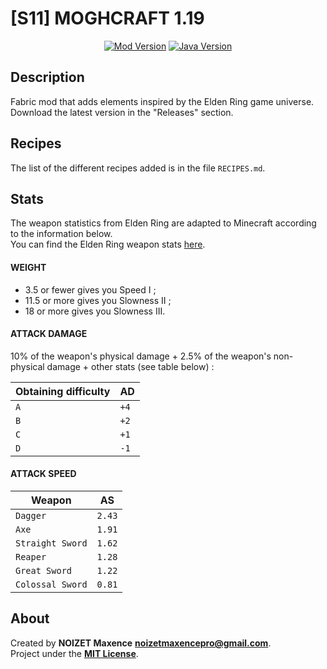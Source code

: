# [S11] MOGHCRAFT 1.19

<p align="center">
   <a href="https://github.com/mqxewww/moghcraft-1.19"><img src="https://img.shields.io/badge/Mod%20version-fabric--0.1.2--1.19-green?style=flat-square&logo=minecraft&logoColor=white" alt="Mod Version" /></a>
   <a href="https://www.java.com"><img src="https://img.shields.io/badge/Java-17-ED8B00?style=flat-square&logo=java&logoColor=white" alt="Java Version" /></a>
</p>

## Description

Fabric mod that adds elements inspired by the Elden Ring game universe. Download the latest version in the "Releases" section.

## Recipes

The list of the different recipes added is in the file `RECIPES.md`.

## Stats

The weapon statistics from Elden Ring are adapted to Minecraft according to the information below.\
You can find the Elden Ring weapon stats <a href="https://eldenring.wiki.fextralife.com/Weapons+Comparison+Tables">here</a>.

#### WEIGHT

- 3.5 or fewer gives you Speed I ;
- 11.5 or more gives you Slowness II ;
- 18 or more gives you Slowness III.

#### ATTACK DAMAGE

10% of the weapon's physical damage + 2.5% of the weapon's non-physical damage + other stats (see table below) :

| Obtaining difficulty | AD   |
|----------------------|------|
| `A`                  | `+4` |
| `B`                  | `+2` |
| `C`                  | `+1` |
| `D`                  | `-1` |

#### ATTACK SPEED

| Weapon           | AS     |
|------------------|--------|
| `Dagger`         | `2.43` |
| `Axe`            | `1.91` |
| `Straight Sword` | `1.62` |
| `Reaper`         | `1.28` |
| `Great Sword`    | `1.22` |
| `Colossal Sword` | `0.81` |

## About

Created by **NOIZET Maxence** **<noizetmaxencepro@gmail.com>**.\
Project under the **[MIT License](https://opensource.org/licenses/MIT)**.
